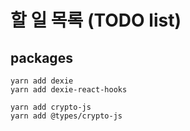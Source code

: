 # 할 일 목록 (TODO list)

## packages
```
yarn add dexie
yarn add dexie-react-hooks

yarn add crypto-js
yarn add @types/crypto-js
```